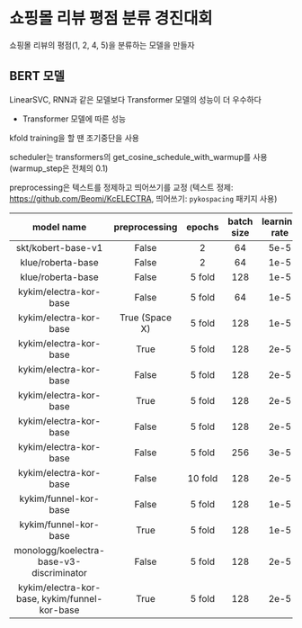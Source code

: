 # 쇼핑몰 리뷰 평점 분류 경진대회

쇼핑몰 리뷰의 평점(1, 2, 4, 5)을 분류하는 모델을 만들자

## BERT 모델

LinearSVC, RNN과 같은 모델보다 Transformer 모델의 성능이 더 우수하다

- Transformer 모델에 따른 성능

kfold training을 할 땐 조기중단을 사용

scheduler는 transformers의 get_cosine_schedule_with_warmup를 사용 (warmup_step은 전체의 0.1)

preprocessing은 텍스트를 정제하고 띄어쓰기를 교정 (텍스트 정제: https://github.com/Beomi/KcELECTRA, 띄어쓰기: `pykospacing` 패키지 사용)

|model name|preprocessing|epochs|batch size|learning rate|max len|label smoothing|scheduler|valid acc|public acc|
|:-:|:-:|:-:|:-:|:-:|:-:|:-:|:-:|:-:|:-:|
|skt/kobert-base-v1|False|2|64|5e-5|64|0.05|O|0.68631|0.68344|
|klue/roberta-base|False|2|64|1e-5|50|0.05|X|0.7054|0.68952|
|klue/roberta-base|False|5 fold|128|1e-5|50|0.05|X|0.6958|0.69568|
|kykim/electra-kor-base|False|5 fold|64|1e-5|50|0.05|X|0.7040|0.7064|
|kykim/electra-kor-base|True (Space X)|5 fold|128|1e-5|50|0.05|O|0.7072|0.70512|
|kykim/electra-kor-base|True|5 fold|128|2e-5|50|0.0|O|0.7028|0.7060|
|kykim/electra-kor-base|False|5 fold|128|2e-5|50|0.05|X|0.7033|0.70872|
|kykim/electra-kor-base|True|5 fold|128|2e-5|50|0.05|O|0.7078|0.70664|
|kykim/electra-kor-base|False|5 fold|128|2e-5|50|0.1|X|0.7033|0.70544|
|kykim/electra-kor-base|False|5 fold|256|3e-5|50|0.05|O|0.7048|0.7048|
|kykim/electra-kor-base|False|10 fold|128|2e-5|50|0.05|O|0.7064|0.70496|
|kykim/funnel-kor-base|False|5 fold|128|1e-5|50|0.05|X|0.7017|0.7024|
|kykim/funnel-kor-base|True|5 fold|128|1e-5|50|0.05|O|0.7070|0.70536|
|monologg/koelectra-base-v3-discriminator|False|5 fold|128|2e-5|50|0.05|O|0.6953|0.69432|
|kykim/electra-kor-base, kykim/funnel-kor-base|True|5 fold|128|2e-5|50|0.05|O| |0.71008|
